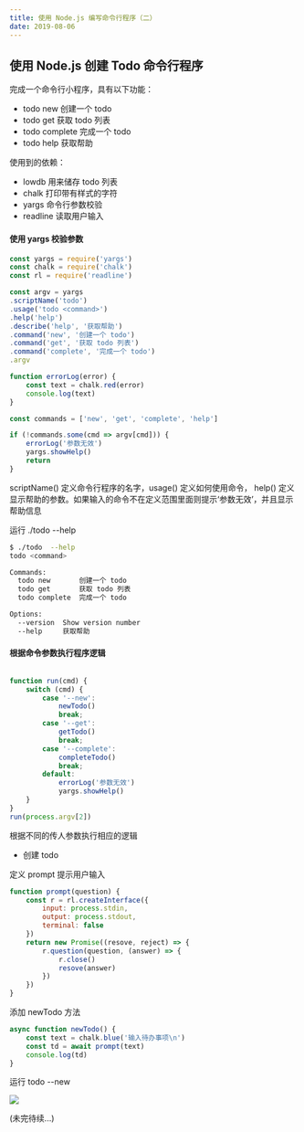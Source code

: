 ```yaml
---
title: 使用 Node.js 编写命令行程序（二）
date: 2019-08-06
---
```


## 使用 Node.js 创建 Todo 命令行程序



完成一个命令行小程序，具有以下功能：

- todo new        创建一个 todo
- todo get        获取 todo 列表
- todo complete   完成一个 todo
- todo help       获取帮助


使用到的依赖：
- lowdb      用来储存 todo 列表
- chalk      打印带有样式的字符
- yargs      命令行参数校验
- readline   读取用户输入



#### 使用 yargs 校验参数

```js
const yargs = require('yargs')
const chalk = require('chalk')
const rl = require('readline')

const argv = yargs
.scriptName('todo')
.usage('todo <command>')
.help('help')
.describe('help', '获取帮助')
.command('new', '创建一个 todo')
.command('get', '获取 todo 列表')
.command('complete', '完成一个 todo')
.argv

function errorLog(error) {
    const text = chalk.red(error)
    console.log(text)
}

const commands = ['new', 'get', 'complete', 'help']

if (!commands.some(cmd => argv[cmd])) {
    errorLog('参数无效')
    yargs.showHelp()
    return
}
```
scriptName() 定义命令行程序的名字，usage() 定义如何使用命令， help() 定义显示帮助的参数。如果输入的命令不在定义范围里面则提示‘参数无效’，并且显示帮助信息


运行 ./todo  --help

```bash
$ ./todo  --help
todo <command>

Commands:
  todo new       创建一个 todo
  todo get       获取 todo 列表
  todo complete  完成一个 todo

Options:
  --version  Show version number
  --help     获取帮助 
```



#### 根据命令参数执行程序逻辑
```js

function run(cmd) {
    switch (cmd) {
        case '--new':
            newTodo()
            break;
        case '--get':
            getTodo()
            break;
        case '--complete':
            completeTodo()
            break;
        default:
            errorLog('参数无效')
            yargs.showHelp()
    }
}
run(process.argv[2])
```
根据不同的传人参数执行相应的逻辑


- 创建 todo

定义 prompt 提示用户输入
```js
function prompt(question) {
    const r = rl.createInterface({
        input: process.stdin,
        output: process.stdout,
        terminal: false
    })
    return new Promise((resove, reject) => {
        r.question(question, (answer) => {
            r.close()
            resove(answer)
        })
    })
}
```

添加 newTodo 方法

```js
async function newTodo() {
    const text = chalk.blue('输入待办事项\n')
    const td = await prompt(text)
    console.log(td)
}
```

运行 todo --new

![](https://s2.ax1x.com/2019/08/07/e4tx6s.png)



(未完待续...)




